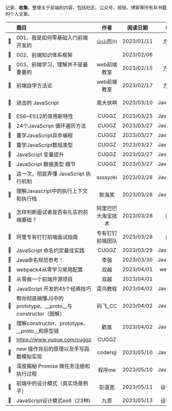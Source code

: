 记录、**收集**、整理关于前端的内容，包括社区、公众号、视频、博客等所有非书籍的个人文章。

|      | 题目                                                         |        作者        |  阅读日期  |    标签    |       备注       |
| :--: | :----------------------------------------------------------- | :----------------: | :--------: | :--------: | :--------------: |
|  📄   | 001、我是如何零基础入门前端开发的                            |      山山而川      | 2023/01/11 |   方法论   |   freecodecamp   |
|  🧠   | 002、前端知识体系框架                                        |                    | 2023/02/06 |            |                  |
|  📄   | 003、前端学习，理解并不是最重要的                            |    web前端教室     | 2023/02/15 |   方法论   |  腾讯开发者社区  |
|  📄   | 前端自学方法论                                               |    web前端教室     | 2023/02/17 |   方法论   |     思维导图     |
|  📄   | 进击的 JavaScript                                            |      周大侠啊      | 2023/03/10 | JavaScript | 阿里云开发者社区 |
|  📄   | ES6~ES12的常用新特性                                         |       CUGGZ        | 2023/03/25 | JavaScript |     掘金社区     |
|  📄   | 24个JavaScript 循环遍历方法                                  |       CUGGZ        | 2023/03/27 | JavaScript |     掘金社区     |
|  📄   | 重学JavaScript异步编程                                       |       CUGGZ        | 2023/03/27 | JavaScript |     掘金社区     |
|  📄   | 重学JavaScript数组类型                                       |       CUGGZ        | 2023/03/27 | JavaScript |     掘金社区     |
|  📄   | JavaScript 变量提升                                          |       CUGGZ        | 2023/03/27 | JavaScript |     掘金社区     |
|  📄   | JavaScript 数据类型 细节                                     |       CUGGZ        | 2023/03/27 | JavaScript |     掘金社区     |
|  📄   | 这一次，彻底弄懂 JavaScript 执行机制                         |      ssssyoki      | 2023/03/28 | JavaScript |     掘金社区     |
|  📄   | 理解Javascript中的执行上下文和执行栈                         |       默海笑       | 2023/03/28 | JavaScript |     掘金社区     |
|  📄   | 怎样判断面试者是否有扎实的前端基础？                         | 阿里巴巴大淘宝技术 | 2023/03/28 |    面试    |     掘金社区     |
|  📄   | 阿里专有钉钉前端面试指南                                     |  专有钉钉前端团队  | 2023/03/28 |    面试    |     掘金社区     |
|  📄   | JavaScript 命名约定最佳实践                                  |       CUGGZ        | 2023/03/29 | JavaScript |     掘金社区     |
|  📄   | Java命名规范参考！                                           |        李强        | 2023/03/30 | JavaScript |      公众号      |
|  📄   | webpack4从零学习常用配置                                     |        双越        | 2023/04/01 |  webpack   |       手记       |
|  📄   | 从零做一个前端开源项目                                       |        双越        | 2023/04/01 |    Git     |       手记       |
|  📄   | JavaScript 开发的45个经典技巧                                |      菜鸟教程      | 2023/04/02 | JavaScript |     菜鸟教程     |
|  📄   | 帮你彻底搞懂JS中的prototype、\_\_proto\_\_与constructor（图解） |      码飞\_CC      | 2023/04/02 | JavaScript |       CSDN       |
|  📄   | 理解constructor、prototype、\_\_proto\_\_和原型链            |        歡進        | 2023/04/02 | JavaScript |     掘金社区     |
|  📄   | https://www.yuque.com/cuggz                                  |       CUGGZ        |            |            |                  |
|  📄   | new 操作背后的原理以及手写函数模拟实现                       |      codersjj      | 2023/05/10 | JavaScript |     掘金社区     |
|  📄   | 深度揭秘 Promise 微任务注册和执行过程                        |       程序me       | 2023/05/10 | JavaScript |     掘金社区     |
|  📄   | 前端中的设计模式（真实场景例子）                             |       彭道宽       | 2023/05/11 |  设计模式  |     掘金社区     |
|  📄   | JavaScript设计模式es6（23种)                                 |        九思        | 2023/05/13 |  设计模式  |     掘金社区     |
